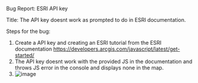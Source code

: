 Bug Report: ESRI API key 

Title: The API key doesnt work as prompted to do in ESRI documentation.

Steps for the bug:
  1) Create a API key and creating an ESRI tutorial from the ESRI documentation
     https://developers.arcgis.com/javascript/latest/get-started/
  2) The API key doesnt work with the provided JS in the documentation and throws JS error in the console and displays none in the map.
  3) ![image](https://github.com/rahulsaravanabavan/geom99lab2/assets/142858065/49a00062-3dec-48cd-a9cb-887b124e0f82)

